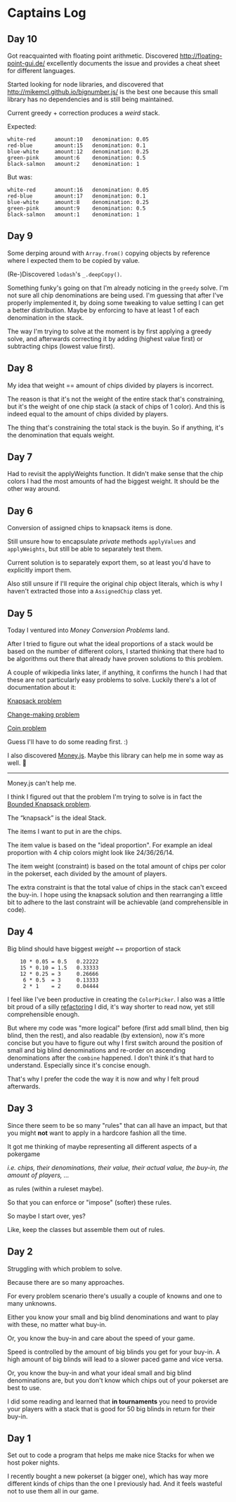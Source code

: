 # Captains Log
## Day 10
Got reacquainted with floating point arithmetic. Discovered http://floating-point-gui.de/ excellently documents the issue and provides a cheat sheet for different languages.

Started looking for node libraries, and discovered that http://mikemcl.github.io/bignumber.js/ is the best one because this small library has no dependencies and is still being maintained. 

Current greedy + correction produces a _weird_ stack.

Expected:

    white-red      amount:10   denomination: 0.05 
    red-blue       amount:15   denomination: 0.1  
    blue-white     amount:12   denomination: 0.25 
    green-pink     amount:6    denomination: 0.5  
    black-salmon   amount:2    denomination: 1

But was:

    white-red      amount:16   denomination: 0.05 
    red-blue       amount:17   denomination: 0.1  
    blue-white     amount:8    denomination: 0.25 
    green-pink     amount:9    denomination: 0.5  
    black-salmon   amount:1    denomination: 1



## Day 9
Some derping around with `Array.from()` copying objects by reference where I expected them to be copied by value.

(Re-)Discovered `lodash`'s `_.deepCopy()`.

Something funky's going on that I'm already noticing in the `greedy` solve. I'm not sure all chip denominations are being used. I'm guessing that after I've properly implemented it, by doing some tweaking to value setting I can get a better distribution. Maybe by enforcing to have at least 1 of each denomination in the stack.

The way I'm trying to solve at the moment is by first applying a greedy solve, and afterwards correcting it by adding (highest value first) or subtracting chips (lowest value first).

## Day 8
My idea that weight == amount of chips divided by players is incorrect.

The reason is that it's not the weight of the entire stack that's constraining, but it's the weight of one chip stack (a stack of chips of 1 color). And this is indeed equal to the amount of chips divided by players.

The thing that's constraining the total stack is the buyin. So if anything, it's the denomination that equals weight.

## Day 7
Had to revisit the applyWeights function. It didn't make sense that the chip colors I had the most amounts of had the biggest weight. It should be the other way around.

## Day 6
Conversion of assigned chips to knapsack items is done.

Still unsure how to encapsulate _private_ methods `applyValues` and `applyWeights`, but still be able to separately test them.

Current solution is to separately export them, so at least you'd have to explicitly import them.

Also still unsure if I'll require the original chip object literals, which is why I haven't extracted those into a `AssignedChip` class yet.

## Day 5
Today I ventured into _Money Conversion Problems_ land.

After I tried to figure out what the ideal proportions of a stack would be based on the number of different colors, I started thinking that there had to be algorithms out there that already have proven solutions to this problem.

A couple of wikipedia links later, if anything, it confirms the hunch I had that these are not particularly easy problems to solve. Luckily there's a lot of documentation about it:

[Knapsack problem](https://en.wikipedia.org/wiki/Knapsack_problem)

[Change-making problem](https://en.wikipedia.org/wiki/Change-making_problem)

[Coin problem](https://en.wikipedia.org/wiki/Coin_problem)

Guess I'll have to do some reading first. :)

I also discovered [Money.js](http://openexchangerates.github.io/money.js/). Maybe this library can help me in some way as well. :pray:

---

Money.js can't help me.

I think I figured out that the problem I'm trying to solve is in fact the [Bounded Knapsack problem](https://en.wikipedia.org/wiki/Knapsack_problem#Definition).

The “knapsack” is the ideal Stack.

The items I want to put in are the chips. 

The item value is based on the "ideal proportion". For example an ideal proportion with 4 chip colors might look like 24/36/26/14.

The item weight (constraint) is based on the total amount of chips per color in the pokerset, each divided by the amount of players.

The extra constraint is that the total value of chips in the stack can't exceed the buy-in. I hope using the knapsack solution and then rearranging a little bit to adhere to the last constraint will be achievable (and comprehensible in code).

## Day 4
Big blind should have biggest _weight_ ~= proportion of stack

        10 * 0.05 = 0.5   0.22222
        15 * 0.10 = 1.5   0.33333
        12 * 0.25 = 3     0.26666
         6 * 0.5  = 3     0.13333
         2 * 1    = 2     0.04444

I feel like I've been productive in creating the `ColorPicker`. I also was a little bit proud of a silly [refactoring](https://github.com/Sch3lp/pokerchip-dealer/commit/90f6e3a8834ae1beeb29fab45f2d467fa3364767#diff-e7d239fcae0a96404762d00f1c47562c) I did, it's way shorter to read now, yet still comprehensible enough.

But where my code was "more logical" before (first add small blind, then big blind, then the rest), and also readable (by extension), now it's more concise but you have to figure out why I first switch around the position of small and big blind denominations and re-order on ascending denominations after the `combine` happened. I don't think it's that hard to understand. Especially since it's concise enough.

That's why I prefer the code the way it is now and why I felt proud afterwards.

## Day 3
Since there seem to be so many "rules" that can all have an impact, 
but that you might **not** want to apply in a hardcore fashion all the time.

It got me thinking of maybe representing all different aspects of a pokergame

_i.e. chips, their denominations, their value, their actual value, the buy-in, the amount of players, ..._

as rules (within a ruleset maybe).

So that you can enforce or "impose" (softer) these rules.

So maybe I start over, yes?

Like, keep the classes but assemble them out of rules.

## Day 2
Struggling with which problem to solve.

Because there are so many approaches.

For every problem scenario there's usually a couple of knowns and one to many unknowns.

Either you know your small and big blind denominations and want to play with these, no matter what buy-in.

Or, you know the buy-in and care about the speed of your game.

Speed is controlled by the amount of big blinds you get for your buy-in.
A high amount of big blinds will lead to a slower paced game and vice versa.

Or, you know the buy-in and what your ideal small and big blind denominations are, but you don't know which chips out of your pokerset are best to use.

I did some reading and learned that **in tournaments** you need to provide your players with a stack that is good for 50 big blinds in return for their buy-in.

## Day 1
Set out to code a program that helps me make nice Stacks for when we host poker nights.

I recently bought a new pokerset (a bigger one), which has way more different kinds of chips than the one I previously had. And it feels wasteful not to use them all in our game.